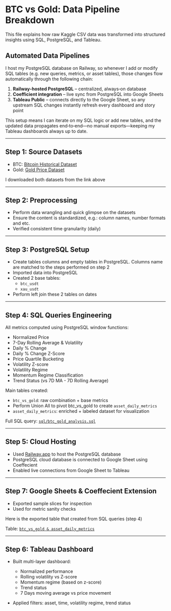 #  BTC vs Gold: Data Pipeline Breakdown

This file explains how raw Kaggle CSV data was transformed into structured insights using SQL, PostgreSQL, and Tableau.

## Automated Data Pipelines
I host my PostgreSQL database on Railway, so whenever I add or modify SQL tables (e.g. new queries, metrics, or asset tables), those changes flow automatically through the following chain:
  1. **Railway‑hosted PostgreSQL** – centralized, always‑on database
  2. **Coefficient integration** – live sync from PostgreSQL into Google Sheets
  3. **Tableau Public** – connects directly to the Google Sheet, so any upstream SQL changes instantly refresh every dashboard and story point

This setup means I can iterate on my SQL logic or add new tables, and the updated data propagates end‑to‑end—no manual exports—keeping my Tableau dashboards always up to date.

---

## Step 1: Source Datasets

- BTC: [Bitcoin Historical Dataset](https://www.kaggle.com/datasets/novandraanugrah/bitcoin-historical-datasets-2018-2024)
- Gold: [Gold Price Dataset](https://www.kaggle.com/datasets/novandraanugrah/xauusd-gold-price-historical-data-2004-2024)

I downloaded both datasets from the link above

---

## Step 2: Preprocessing

- Perform data wrangling and quick glimpse on the datasets
- Ensure the content is standardized, e.g.: column names, number formats and etc.
- Verified consistent time granularity (daily)

---

## Step 3: PostgreSQL Setup

- Create tables columns and empty tables in PostgreSQL.
Columns name are matched to the steps performed on step 2
- Imported data into PostgreSQL
- Created 2 base tables:
  - `btc_usdt`
  - `xau_usdt`
- Perform left join these 2 tables on dates

---

## Step 4: SQL Queries Engineering

All metrics computed using PostgreSQL window functions:

- Normalized Price
- 7-Day Rolling Average & Volatility
- Daily % Change
- Daily % Change Z-Score
- Price Quartile Bucketing
- Volatility Z-score
- Volatility Regime
- Momentum Regime Classification
- Trend Status (vs 7D MA - 7D Rolling Average)

Main tables created:

- `btc_vs_gold`: raw combination + base metrics
- Perform Union All to pivot btc_vs_gold to create `asset_daily_metrics`
- `asset_daily_metrics`: enriched + labeled dataset for visualization

Full SQL query: [`sql/btc_gold_analysis.sql`](https://github.com/yudityaartha/BTC-vs-Gold-Performance-Analysis-during-COVID-19-Pandemic-Window/blob/main/SQL_Queries.sql)

---

## Step 5: Cloud Hosting

- Used [Railway.app](https://railway.app) to host the PostgreSQL database
- PostgreSQL cloud database is connected to Google Sheet using Coeffecient
- Enabled live connections from Google Sheet to Tableau

---

## Step 7: Google Sheets & Coeffecient Extension

- Exported sample slices for inspection
- Used for metric sanity checks


Here is the exported table that created from SQL queries (step 4)

Table: [`btc_vs_gold & asset_daily_metrics`](https://docs.google.com/spreadsheets/d/1jDS_TWYXyCtlr3ohU5pm5l2UT5YxR7C5BsuA5a8iafQ/edit?usp=sharing)

---

## Step 6: Tableau Dashboard

- Built multi-layer dashboard:
  - Normalized performance
  - Rolling volatility vs Z-score
  - Momentum regime (based on z-score)
  - Trend status
  - 7 Days moving average vs price movement

- Applied filters: asset, time, volatility regime, trend status

